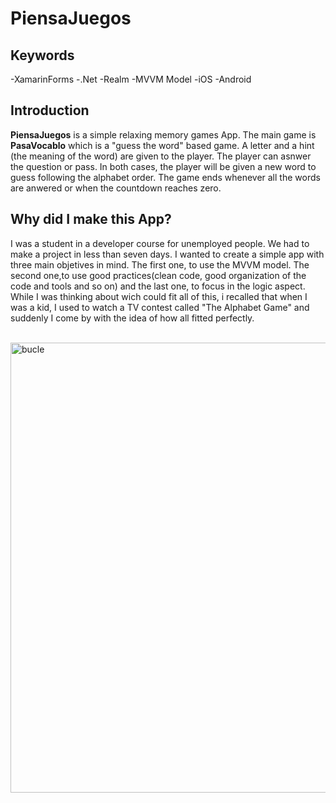 # PiensaJuegos

## Keywords
-XamarinForms
-.Net
-Realm
-MVVM Model
-iOS
-Android
## Introduction
  **PiensaJuegos** is a simple relaxing memory games App. The main game is **PasaVocablo** which is a "guess the word" based game. A letter and a hint (the meaning of the word) are given to the player. The player can asnwer the question or pass. In both cases, the player will be given a new word to guess following the alphabet order. The game ends whenever all the words are anwered or when the countdown reaches zero.

## Why did I make this App?
 I was a student in a developer course for unemployed people. We had to make a project in less than seven days. I wanted to create a simple app with three main objetives in mind. The first one, to use the MVVM model. The second one,to use good practices(clean code, good organization of the code and tools and so on) and the last one, to focus in the logic aspect. While I was thinking about wich could fit all of this, i recalled that when I was a kid, I used to watch a TV contest called "The Alphabet Game" and suddenly I come by with the idea of how all fitted perfectly.
 
 </br>



<img src="./bucle.gif" alt="bucle" height="720">

